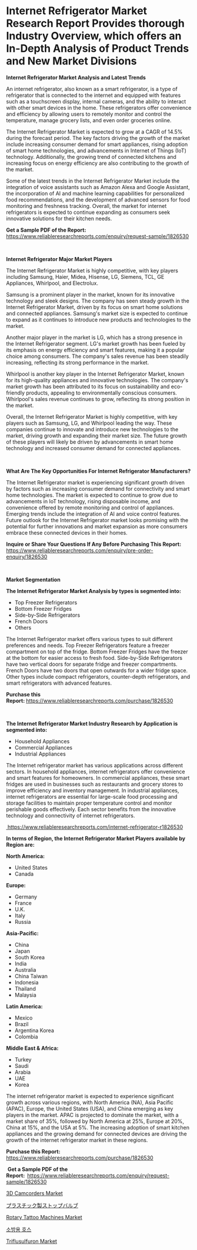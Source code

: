 <p><h1>Internet Refrigerator Market Research Report Provides thorough Industry Overview, which offers an In-Depth Analysis of Product Trends and New Market Divisions</h1></p><p><strong>Internet Refrigerator Market Analysis and Latest Trends</strong></p>
<p><p>An internet refrigerator, also known as a smart refrigerator, is a type of refrigerator that is connected to the internet and equipped with features such as a touchscreen display, internal cameras, and the ability to interact with other smart devices in the home. These refrigerators offer convenience and efficiency by allowing users to remotely monitor and control the temperature, manage grocery lists, and even order groceries online.</p><p>The Internet Refrigerator Market is expected to grow at a CAGR of 14.5% during the forecast period. The key factors driving the growth of the market include increasing consumer demand for smart appliances, rising adoption of smart home technologies, and advancements in Internet of Things (IoT) technology. Additionally, the growing trend of connected kitchens and increasing focus on energy efficiency are also contributing to the growth of the market.</p><p>Some of the latest trends in the Internet Refrigerator Market include the integration of voice assistants such as Amazon Alexa and Google Assistant, the incorporation of AI and machine learning capabilities for personalized food recommendations, and the development of advanced sensors for food monitoring and freshness tracking. Overall, the market for internet refrigerators is expected to continue expanding as consumers seek innovative solutions for their kitchen needs.</p></p>
<p><strong>Get a Sample PDF of the Report:&nbsp;</strong> <a href="https://www.reliableresearchreports.com/enquiry/request-sample/1826530">https://www.reliableresearchreports.com/enquiry/request-sample/1826530</a></p>
<p>&nbsp;</p>
<p><strong>Internet Refrigerator Major Market Players</strong></p>
<p><p>The Internet Refrigerator Market is highly competitive, with key players including Samsung, Haier, Midea, Hisense, LG, Siemens, TCL, GE Appliances, Whirlpool, and Electrolux. </p><p>Samsung is a prominent player in the market, known for its innovative technology and sleek designs. The company has seen steady growth in the Internet Refrigerator Market, driven by its focus on smart home solutions and connected appliances. Samsung's market size is expected to continue to expand as it continues to introduce new products and technologies to the market.</p><p>Another major player in the market is LG, which has a strong presence in the Internet Refrigerator segment. LG's market growth has been fueled by its emphasis on energy efficiency and smart features, making it a popular choice among consumers. The company's sales revenue has been steadily increasing, reflecting its strong performance in the market.</p><p>Whirlpool is another key player in the Internet Refrigerator Market, known for its high-quality appliances and innovative technologies. The company's market growth has been attributed to its focus on sustainability and eco-friendly products, appealing to environmentally conscious consumers. Whirlpool's sales revenue continues to grow, reflecting its strong position in the market.</p><p>Overall, the Internet Refrigerator Market is highly competitive, with key players such as Samsung, LG, and Whirlpool leading the way. These companies continue to innovate and introduce new technologies to the market, driving growth and expanding their market size. The future growth of these players will likely be driven by advancements in smart home technology and increased consumer demand for connected appliances.</p></p>
<p>&nbsp;</p>
<p><strong>What Are The Key Opportunities For Internet Refrigerator Manufacturers?</strong></p>
<p><p>The Internet Refrigerator market is experiencing significant growth driven by factors such as increasing consumer demand for connectivity and smart home technologies. The market is expected to continue to grow due to advancements in IoT technology, rising disposable income, and convenience offered by remote monitoring and control of appliances. Emerging trends include the integration of AI and voice control features. Future outlook for the Internet Refrigerator market looks promising with the potential for further innovations and market expansion as more consumers embrace these connected devices in their homes.</p></p>
<p><strong>Inquire or Share Your Questions If Any Before Purchasing This Report:</strong> <a href="https://www.reliableresearchreports.com/enquiry/pre-order-enquiry/1826530">https://www.reliableresearchreports.com/enquiry/pre-order-enquiry/1826530</a></p>
<p>&nbsp;</p>
<p><strong>Market Segmentation</strong></p>
<p><strong>The Internet Refrigerator Market Analysis by types is segmented into:</strong></p>
<p><ul><li>Top Freezer Refrigerators</li><li>Bottom Freezer Fridges</li><li>Side-by-Side Refrigerators</li><li>French Doors</li><li>Others</li></ul></p>
<p><p>The Internet Refrigerator market offers various types to suit different preferences and needs. Top Freezer Refrigerators feature a freezer compartment on top of the fridge. Bottom Freezer Fridges have the freezer at the bottom for easier access to fresh food. Side-by-Side Refrigerators have two vertical doors for separate fridge and freezer compartments. French Doors have two doors that open outwards for a wider fridge space. Other types include compact refrigerators, counter-depth refrigerators, and smart refrigerators with advanced features.</p></p>
<p><strong>Purchase this Report:&nbsp;</strong><a href="https://www.reliableresearchreports.com/purchase/1826530">https://www.reliableresearchreports.com/purchase/1826530</a></p>
<p>&nbsp;</p>
<p><strong>The Internet Refrigerator Market Industry Research by Application is segmented into:</strong></p>
<p><ul><li>Household Appliances</li><li>Commercial Appliances</li><li>Industrial Appliances</li></ul></p>
<p><p>The Internet refrigerator market has various applications across different sectors. In household appliances, internet refrigerators offer convenience and smart features for homeowners. In commercial appliances, these smart fridges are used in businesses such as restaurants and grocery stores to improve efficiency and inventory management. In industrial appliances, internet refrigerators are essential for large-scale food processing and storage facilities to maintain proper temperature control and monitor perishable goods effectively. Each sector benefits from the innovative technology and connectivity of internet refrigerators.</p></p>
<p><a href="https://www.reliableresearchreports.com/internet-refrigerator-r1826530">&nbsp;https://www.reliableresearchreports.com/internet-refrigerator-r1826530</a></p>
<p><strong>In terms of Region, the Internet Refrigerator Market Players available by Region are:</strong></p>
<p>
    <p> <strong> North America: </strong>
        <ul>
            <li>United States</li>
            <li>Canada</li>
        </ul>
        </p> 
    <p> <strong> Europe: </strong>
        <ul>
            <li>Germany</li>
            <li>France</li>
            <li>U.K.</li>
            <li>Italy</li>
            <li>Russia</li>
        </ul>
        </p> 
    <p> <strong> Asia-Pacific: </strong>
        <ul>
            <li>China</li>
            <li>Japan</li>
            <li>South Korea</li>
            <li>India</li>
            <li>Australia</li>
            <li>China Taiwan</li>
            <li>Indonesia</li>
            <li>Thailand</li>
            <li>Malaysia</li>
        </ul>
        </p> 
    <p> <strong> Latin America: </strong>
        <ul>
            <li>Mexico</li>
            <li>Brazil</li>
            <li>Argentina Korea</li>
            <li>Colombia</li>
        </ul>
        </p> 
    <p> <strong> Middle East & Africa: </strong>
        <ul>
            <li>Turkey</li>
            <li>Saudi</li>
            <li>Arabia</li>
            <li>UAE</li>
            <li>Korea</li>
        </ul>
    </p>
    </p>
<p><p>The internet refrigerator market is expected to experience significant growth across various regions, with North America (NA), Asia Pacific (APAC), Europe, the United States (USA), and China emerging as key players in the market. APAC is projected to dominate the market, with a market share of 35%, followed by North America at 25%, Europe at 20%, China at 15%, and the USA at 5%. The increasing adoption of smart kitchen appliances and the growing demand for connected devices are driving the growth of the internet refrigerator market in these regions.</p></p>
<p><strong>Purchase this Report: </strong><a href="https://www.reliableresearchreports.com/purchase/1826530">https://www.reliableresearchreports.com/purchase/1826530</a></p>
<p>&nbsp;<strong>Get a Sample PDF of the Report:&nbsp;&nbsp;</strong><a href="https://www.reliableresearchreports.com/enquiry/request-sample/1826530">https://www.reliableresearchreports.com/enquiry/request-sample/1826530</a></p>
<p><strong></strong></p>
<p><p><a href="https://github.com/sonuprakash1/Market-Research-Report-List-2/blob/main/3d-camcorders-market.md">3D Camcorders Market</a></p><p><a href="https://github.com/xnljig2898992/Market-Research-Report-List-1/blob/main/576824530984.md">プラスチック製ストップバルブ</a></p><p><a href="https://github.com/jhcraigie/Market-Research-Report-List-3/blob/main/rotary-tattoo-machines-market.md">Rotary Tattoo Machines Market</a></p><p><a href="https://github.com/vsn7qpua81q/Market-Research-Report-List-1/blob/main/555105528379.md">소방용 호스</a></p><p><a href="https://issuu.com/reportprime-2/docs/triflusulfuron-market-size-2030.pptx">Triflusulfuron Market</a></p></p>